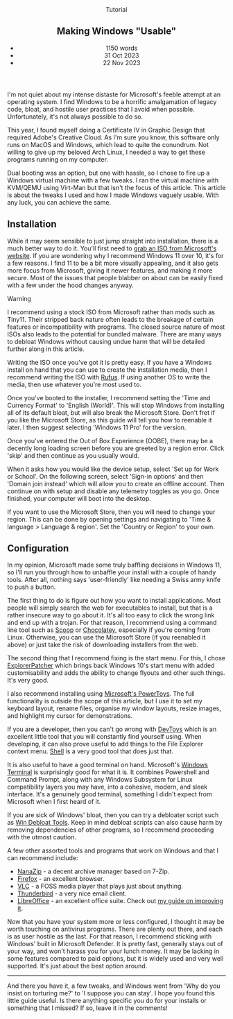 <head>
    <title>Making Windows "Usable" | Vale.Rocks</title>
    <meta property="og:title" content='Making Windows "Usable"' />
    <meta name="description" content="My comprehensive tutorial dedicated to optimising and customising Windows 11 for a somewhat usable user experience. I detail beneficial programs, tips, and essential tweaks to setup Windows 11 as a more or less servicable computer environment, somewhat tailored to your preferences." />
    <meta property="og:description" content="At least we're past Windows ME..." />
    <meta property="article:published_time" content="2023-10-31" />
    <meta property="article:modified_time" content="2023-11-22" />
    <meta property="article:section" content="Tutorials" />
</head>

<article>
<header>
	Tutorial
	<h1>
		Making Windows "Usable"
	</h1>
	<ul>
        <li>1150 words</li>
		<li><time datetime="2023-10-31">31 Oct 2023</time></li>
		<li><time datetime="2023-11-22">22 Nov 2023</time></li>
	</ul>
</header>

<div class="readable-width">

I'm not quiet about my intense distaste for Microsoft's feeble attempt at an operating system. I find Windows to be a horrific amalgamation of legacy code, bloat, and hostile user practices that I avoid when possible. Unfortunately, it's not always possible to do so.

This year, I found myself doing a Certificate IV in Graphic Design that required Adobe's Creative Cloud. As I'm sure you know, this software only runs on MacOS and Windows, which lead to quite the conundrum. Not willing to give up my beloved Arch Linux, I needed a way to get these programs running on my computer.

Dual booting was an option, but one with hassle, so I chose to fire up a Windows virtual machine with a few tweaks. I ran the virtual machine with KVM/QEMU using Virt-Man but that isn't the focus of this article. This article is about the tweaks I used and how I made Windows vaguely usable. With any luck, you can achieve the same.

## Installation

While it may seem sensible to just jump straight into installation, there is a much better way to do it. You'll first need to [grab an ISO from Microsoft's website](https://www.microsoft.com/software-download/windows11). If you are wondering why I recommend Windows 11 over 10, it's for a few reasons. I find 11 to be a bit more visually appealing, and it also gets more focus from Microsoft, giving it newer features, and making it more secure. Most of the issues that people blabber on about can be easily fixed with a few under the hood changes anyway.

> [!WARNING]
> I recommend using a stock ISO from Microsoft rather than mods such as Tiny11. Their stripped back nature often leads to the breakage of certain features or incompatibility with programs. The closed source nature of most ISOs also leads to the potential for bundled malware. There are many ways to debloat Windows without causing undue harm that will be detailed further along in this article.

Writing the ISO once you've got it is pretty easy. If you have a Windows install on hand that you can use to create the installation media, then I recommend writing the ISO with [Rufus](https://rufus.ie). If using another OS to write the media, then use whatever you're most used to.

Once you've booted to the installer, I recommend setting the 'Time and Currency Format' to 'English (World)'. This will stop Windows from installing all of its default bloat, but will also break the Microsoft Store. Don't fret if you like the Microsoft Store, as this guide will tell you how to reenable it later. I then suggest selecting 'Windows 11 Pro' for the version.

Once you've entered the Out of Box Experience (OOBE), there may be a decently long loading screen before you are greeted by a region error. Click 'skip' and then continue as you usually would.

When it asks how you would like the device setup, select 'Set up for Work or School'. On the following screen, select 'Sign-in options' and then 'Domain join instead' which will allow you to create an offline account. Then continue on with setup and disable any telemetry toggles as you go. Once finished, your computer will boot into the desktop.

If you want to use the Microsoft Store, then you will need to change your region. This can be done by opening settings and navigating to 'Time & language > Language & region'. Set the 'Country or Region' to your own.

## Configuration

In my opinion, Microsoft made some truly baffling decisions in Windows 11, so I'll run you through how to unbaffle your install with a couple of handy tools. After all, nothing says 'user-friendly' like needing a Swiss army knife to push a button.

The first thing to do is figure out how you want to install applications. Most people will simply search the web for executables to install, but that is a rather insecure way to go about it. It's all too easy to click the wrong link and end up with a trojan. For that reason, I recommend using a command line tool such as [Scoop](https://scoop.sh) or [Chocolatey](https://chocolatey.org), especially if you're coming from Linux. Otherwise, you can use the Microsoft Store (if you reenabled it above) or just take the risk of downloading installers from the web.

The second thing that I recommend fixing is the start menu. For this, I chose [ExplorerPatcher](https://github.com/valinet/ExplorerPatcher/wiki) which brings back Windows 10's start menu with added customisability and adds the ability to change flyouts and other such things. It's very good.

I also recommend installing using [Microsoft's PowerToys](https://github.com/microsoft/PowerToys). The full functionality is outside the scope of this article, but I use it to set my keyboard layout, rename files, organise my window layouts, resize images, and highlight my cursor for demonstrations.

If you are a developer, then you can't go wrong with [DevToys](https://devtoys.app) which is an excellent little tool that you will constantly find yourself using. When developing, it can also prove useful to add things to the File Explorer context menu. [Shell](https://nilesoft.org) is a very good tool that does just that.

It is also useful to have a good terminal on hand. Microsoft's [Windows Terminal](https://github.com/microsoft/terminal) is surprisingly good for what it is. It combines Powershell and Command Prompt, along with any Windows Subsystem for Linux compatibility layers you may have, into a cohesive, modern, and sleek interface. It's a genuinely good terminal, something I didn't expect from Microsoft when I first heard of it.

If you are sick of Windows' bloat, then you can try a debloater script such as [Win Debloat Tools](https://github.com/LeDragoX/Win-Debloat-Tools). Keep in mind debloat scripts can also cause harm by removing dependencies of other programs, so I recommend proceeding with the utmost caution.

A few other assorted tools and programs that work on Windows and that I can recommend include:

- [NanaZip](https://github.com/M2Team/NanaZip) - a decent archive manager based on 7-Zip.
- [Firefox](https://www.mozilla.org/en-US/firefox/browsers) - an excellent browser.
- [VLC](https://www.videolan.org/vlc) - a FOSS media player that plays just about anything.
- [Thunderbird](https://www.thunderbird.net) - a very nice email client.
- [LibreOffice](https://www.libreoffice.org) - an excellent office suite. Check out [my guide on improving it](/posts/the-ultimate-libreoffice-setup).

Now that you have your system more or less configured, I thought it may be worth touching on antivirus programs. There are plenty out there, and each is as user hostile as the last. For that reason, I recommend sticking with Windows' built in Microsoft Defender. It is pretty fast, generally stays out of your way, and won't harass you for your lunch money. It may be lacking in some features compared to paid options, but it is widely used and very well supported. It's just about the best option around.

---

And there you have it, a few tweaks, and Windows went from 'Why do you insist on torturing me?' to 'I suppose you can stay'. I hope you found this little guide useful. Is there anything specific you do for your installs or something that I missed? If so, leave it in the comments!

<section class="giscus"></section>

</div>
</article>
